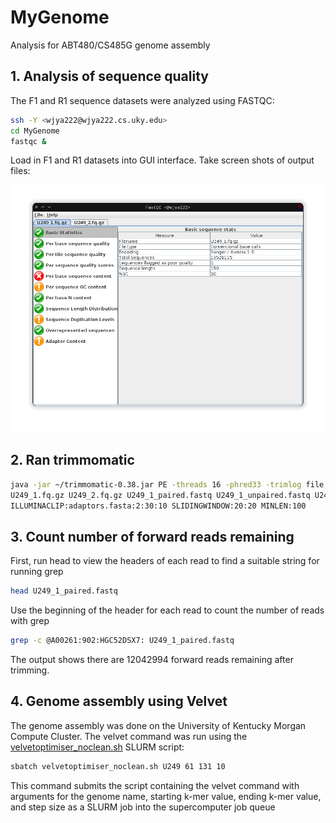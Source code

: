 # MyGenome
Analysis for ABT480/CS485G genome assembly

## 1. Analysis of sequence quality
The F1 and R1 sequence datasets were analyzed using FASTQC:
```bash
ssh -Y <wjya222@wjya222.cs.uky.edu>
cd MyGenome
fastqc &
```
Load in F1 and R1 datasets into GUI interface.
Take screen shots of output files:

![F1screenshot.png](/data/F1screenshot.png)

## 2. Ran trimmomatic
```bash
java -jar ~/trimmomatic-0.38.jar PE -threads 16 -phred33 -trimlog file.txt \
U249_1.fq.gz U249_2.fq.gz U249_1_paired.fastq U249_1_unpaired.fastq U249_2_paired.fastq U249_2_unpaired.fastq \
ILLUMINACLIP:adaptors.fasta:2:30:10 SLIDINGWINDOW:20:20 MINLEN:100
```

## 3. Count number of forward reads remaining
First, run head to view the headers of each read to find a suitable string for running grep
```bash
head U249_1_paired.fastq
```
Use the beginning of the header for each read to count the number of reads with grep
```bash
grep -c @A00261:902:HGC52DSX7: U249_1_paired.fastq
```
The output shows there are 12042994 forward reads remaining after trimming.

## 4. Genome assembly using Velvet
The genome assembly was done on the University of Kentucky Morgan Compute Cluster. The velvet command was run using the [velvetoptimiser_noclean.sh](/velvetoptimiser_noclean.sh) SLURM script:
```bash
sbatch velvetoptimiser_noclean.sh U249 61 131 10
```
This command submits the script containing the velvet command with arguments for the genome name, starting k-mer value, ending k-mer value, and step size as a SLURM job into the supercomputer job queue
